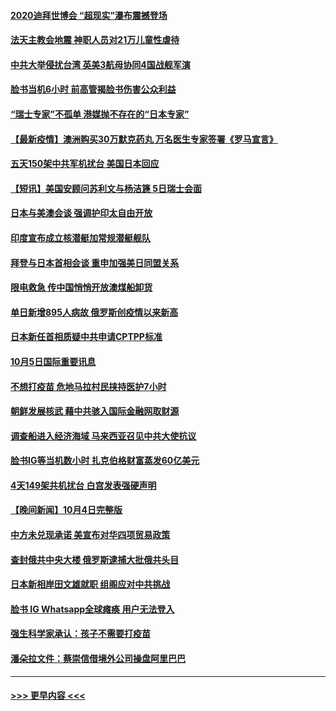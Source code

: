#### [2020迪拜世博会 “超现实”瀑布震撼登场](../pages/prog202/a103235009.md?t=10060601) 
#### [法天主教会地震 神职人员对21万儿童性虐待](../pages/prog202/a103235006.md?t=10060601) 
#### [中共大举侵扰台湾 英美3航母协同4国战舰军演](../pages/prog202/a103234920.md?t=10060601) 
#### [脸书当机6小时 前高管揭脸书伤害公众利益](../pages/prog202/a103234944.md?t=10060601) 
#### [“瑞士专家”不孤单 港媒抛不存在的“日本专家”](../pages/prog202/a103234738.md?t=10060601) 
#### [【最新疫情】澳洲购买30万默克药丸 万名医生专家签署《罗马宣言》](../pages/prog202/a103234824.md?t=10060601) 
#### [五天150架中共军机扰台 美国日本回应](../pages/prog202/a103234811.md?t=10060601) 
#### [【短讯】美国安顾问苏利文与杨洁篪 5日瑞士会面](../pages/prog202/a103234736.md?t=10060601) 
#### [日本与美澳会谈 强调护印太自由开放](../pages/prog202/a103234712.md?t=10060601) 
#### [印度宣布成立核潜艇加常规潜艇舰队](../pages/prog202/a103234625.md?t=10060601) 
#### [拜登与日本首相会谈 重申加强美日同盟关系](../pages/prog202/a103234617.md?t=10060601) 
#### [限电救急 传中国悄悄开放澳煤船卸货](../pages/prog202/a103234623.md?t=10060601) 
#### [单日新增895人病故 俄罗斯创疫情以来新高](../pages/prog202/a103234612.md?t=10060601) 
#### [日本新任首相质疑中共申请CPTPP标准](../pages/prog202/a103234516.md?t=10060601) 
#### [10月5日国际重要讯息](../pages/prog202/a103234508.md?t=10060601) 
#### [不想打疫苗 危地马拉村民挟持医护7小时](../pages/prog202/a103234467.md?t=10060601) 
#### [朝鲜发展核武 藉中共骇入国际金融网取财源](../pages/prog202/a103234276.md?t=10060601) 
#### [调查船进入经济海域 马来西亚召见中共大使抗议](../pages/prog202/a103234411.md?t=10060601) 
#### [脸书IG等当机数小时 扎克伯格财富蒸发60亿美元](../pages/prog202/a103234257.md?t=10060601) 
#### [4天149架共机扰台 白宫发表强硬声明](../pages/prog202/a103234274.md?t=10060601) 
#### [【晚间新闻】10月4日完整版](../pages/prog202/a103234281.md?t=10060601) 
#### [中方未兑现承诺 美宣布对华四项贸易政策](../pages/prog202/a103234253.md?t=10060601) 
#### [查封俄共中央大楼 俄罗斯逮捕大批俄共头目](../pages/prog202/a103234216.md?t=10060601) 
#### [日本新相岸田文雄就职 组阁应对中共挑战](../pages/prog202/a103234204.md?t=10060601) 
#### [脸书 IG Whatsapp全球瘫痪 用户无法登入](../pages/prog202/a103234110.md?t=10060601) 
#### [强生科学家承认：孩子不需要打疫苗](../pages/prog202/a103234068.md?t=10060601) 
#### [潘朵拉文件：蔡崇信借境外公司操盘阿里巴巴](../pages/prog202/a103234049.md?t=10060601) 

----
#### [ >>> 更早内容 <<< ](../indexes/prog202-earlier.md)
